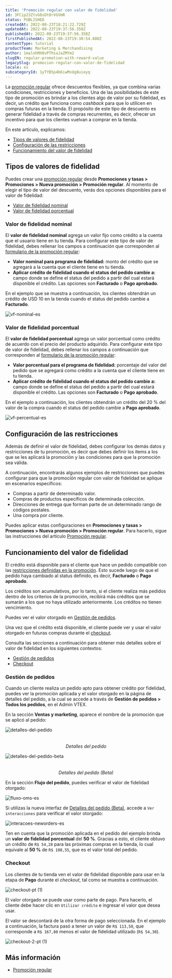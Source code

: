 ```yaml
---
title: 'Promoción regular con valor de fidelidad'
id: 3FCip23ZtvG0sDt0rVGVmR
status: PUBLISHED
createdAt: 2022-08-23T18:21:22.729Z
updatedAt: 2022-08-23T19:37:56.358Z
publishedAt: 2022-08-23T19:37:56.358Z
firstPublishedAt: 2022-08-23T19:30:54.880Z
contentType: tutorial
productTeam: Marketing & Merchandising
author: 1malnhMX0vPThsaJaZMYm2
slugEN: regular-promotion-with-reward-value
legacySlug: promocion-regular-con-valor-de-fidelidad
locale: es
subcategoryId: 1yTYB5p4b6iwMsUg8uieyq
---
```


La [promoción regular](/es/tutorial/registro-promocion-regular--tutorials_327) ofrece descuentos flexibles, ya que combina varias condiciones, restricciones y beneficios. Una de las posibilidades de este tipo de promoción es brindar a los clientes algo de valor por su fidelidad, es decir, un crédito que funciona como _cashback_ para que lo utilicen en compras futuras en la tienda. El propósito de este tipo de descuento es generar fidelidad a través de compras recurrentes, es decir, ofrecer un incentivo para que los clientes vuelvan a comprar en la tienda.

En este artículo, explicamos:
- [Tipos de valores de fidelidad](#tipos-de-valores-de-fidelidad)
- [Configuración de las restricciones](#configuracion-de-las-restricciones)
- [Funcionamiento del valor de fidelidad](#funcionamiento-del-valor-de-fidelidad)

## Tipos de valores de fidelidad

Puedes crear una [promoción regular](/es/tutorial/registro-promocion-regular--tutorials_327) desde **Promociones y tasas > Promociones > Nueva promoción > Promoción regular**. Al momento de elegir el tipo de valor del descuento, verás dos opciones disponibles para el valor de fidelidad:

- [Valor de fidelidad nominal](#valor-de-fidelidad-nominal)
- [Valor de fidelidad porcentual](#valor-de-fidelidad-porcentual)

### Valor de fidelidad nominal

El **valor de fidelidad nominal** agrega un valor fijo como crédito a la cuenta que el usuario tiene en tu tienda. Para configurar este tipo de valor de fidelidad, debes rellenar los campos a continuación que corresponden al [formulario de la promoción regular](/es/tutorial/registro-promocion-regular--tutorials_327#1-cuales-son-los-datos-generales-de-la-promocion):

* **Valor nominal para programa de fidelidad:** monto del crédito que se agregará a la cuenta que el cliente tiene en tu tienda.
* **Aplicar crédito de fidelidad cuando el status del pedido cambie a:** campo donde se define el status del pedido a partir del cual estará disponible el crédito. Las opciones son **Facturado** o **Pago aprobado**.

En el ejemplo que se muestra a continuación, los clientes obtendrán un crédito de USD 10 en la tienda cuando el status del pedido cambie a **Facturado**.

![vf-nominal-es](https://raw.githubusercontent.com/vtexdocs/help-center-content/refs/heads/main/docs/es/tutorials/tasas-y-promociones/promociones/promocion-regular-con-valor-de-fidelidad_1.png)

### Valor de fidelidad porcentual

El **valor de fidelidad porcentual** agrega un valor porcentual como crédito de acuerdo con el precio del producto adquirido. Para configurar este tipo de valor de fidelidad, debes rellenar los campos a continuación que corresponden al [formulario de la promoción regular](/es/tutorial/registro-promocion-regular--tutorials_327#1-cuales-son-los-datos-generales-de-la-promocion):

* **Valor porcentual para el programa de fidelidad:** porcentaje del valor del pedido que se agregará como crédito a la cuenta que el cliente tiene en tu tienda.
* **Aplicar crédito de fidelidad cuando el status del pedido cambie a:** campo donde se define el status del pedido a partir del cual estará disponible el crédito. Las opciones son **Facturado** o **Pago aprobado**.

En el ejemplo a continuación, los clientes obtendrán un crédito del 20 % del valor de la compra cuando el status del pedido cambie a **Pago aprobado**.

![vf-percentual-es](https://raw.githubusercontent.com/vtexdocs/help-center-content/refs/heads/main/docs/es/tutorials/tasas-y-promociones/promociones/promocion-regular-con-valor-de-fidelidad_2.png)

## Configuración de las restricciones

Además de definir el valor de fidelidad, debes configurar los demás datos y restricciones de tu promoción, es decir que debes definir los ítems a los que se les aplicará la promoción y las condiciones para que la promoción sea válida.

A continuación, encontrarás algunos ejemplos de restricciones que puedes configurar para que la promoción regular con valor de fidelidad se aplique en escenarios específicos:

* Compras a partir de determinado valor.
* Compras de productos específicos de determinada colección.
* Direcciones de entrega que forman parte de un determinado rango de códigos postales.
* Una compra por cliente.

Puedes aplicar estas configuraciones en **Promociones y tasas > Promociones > Nueva promoción > Promoción regular**. Para hacerlo, sigue las instrucciones del artículo [Promoción regular](/es/tutorial/registro-promocion-regular--tutorials_327).

## Funcionamiento del valor de fidelidad

El crédito está disponible para el cliente que hace un pedido compatible con las [restricciones definidas en la promoción](#configuracion-de-las-restricciones). Esto sucede luego de que el pedido haya cambiado al status definido, es decir, **Facturado** o **Pago aprobado**.

Los créditos son acumulativos, por lo tanto, si el cliente realiza más pedidos dentro de los criterios de la promoción, recibirá más créditos que se sumarán a los que no haya utilizado anteriormente. Los créditos no tienen vencimiento.

Puedes ver el valor otorgado en [Gestión de pedidos](#gestion-de-pedidos).

Una vez que el crédito está disponible, el cliente puede ver y usar el valor otorgado en futuras compras durante el [checkout](#checkout). 

Consulta las secciones a continuación para obtener más detalles sobre el valor de fidelidad en los siguientes contextos:

- [Gestión de pedidos](#gestion-de-pedidos)
- [Checkout](#checkout)

### Gestión de pedidos

Cuando un cliente realiza un pedido apto para obtener crédito por fidelidad, puedes ver la promoción aplicada y el valor otorgado en la página de detalles del pedido, a la cual se accede a través de **Gestión de pedidos > Todos los pedidos**, en el Admin VTEX.

En la sección **Ventas y marketing**, aparece el nombre de la promoción que se aplicó al pedido:

<img class="db center mv9 shadow-4 pointer" src="https://raw.githubusercontent.com/vtexdocs/help-center-content/refs/heads/main/docs/es/tutorials/tasas-y-promociones/promociones/promocion-regular-con-valor-de-fidelidad_7.png" alt="detalles-del-pedido" style="margin-bottom: 20px;"> <figcaption align = "center">*Detalles del pedido*</figcaption></figure>

<img class="db center mv9 shadow-4 pointer" src="https://raw.githubusercontent.com/vtexdocs/help-center-content/refs/heads/main/docs/es/tutorials/tasas-y-promociones/promociones/promocion-regular-con-valor-de-fidelidad_8.png" alt="detalles-del-pedido-beta" style="margin-bottom: 20px;"> <figcaption align = "center">*Detalles del pedido (Beta)*</figcaption></figure>

En la sección **Flujo del pedido**, puedes verificar el valor de fidelidad otorgado:

![fluxo-oms-es](https://raw.githubusercontent.com/vtexdocs/help-center-content/refs/heads/main/docs/es/tutorials/tasas-y-promociones/promociones/promocion-regular-con-valor-de-fidelidad_3.png)

Si utilizas la nueva interfaz de [Detalles del pedido (Beta)](/es/tutorial/pagina-de-detalles-del-pedido-beta--2Y75n54Cc9VizrlG1N6ZNl), accede a `Ver interacciones` para verificar el valor otorgado:

![interacoes-neworders-es](https://raw.githubusercontent.com/vtexdocs/help-center-content/refs/heads/main/docs/es/tutorials/tasas-y-promociones/promociones/promocion-regular-con-valor-de-fidelidad_4.png)

Ten en cuenta que la promoción aplicada en el pedido del ejemplo brinda un **valor de fidelidad porcentual** del **50 %**. Gracias a esto, el cliente obtuvo un crédito de `R$ 54,28` para las próximas compras en la tienda, lo cual equivale al **50 %** de `R$ 108,55`, que es el valor total del pedido.

### Checkout

Los clientes de tu tienda ven el valor de fidelidad disponible para usar en la etapa de **Pago** durante el _checkout_, tal como se muestra a continuación.

![checkout-pt (1)](https://raw.githubusercontent.com/vtexdocs/help-center-content/refs/heads/main/docs/es/tutorials/tasas-y-promociones/promociones/promocion-regular-con-valor-de-fidelidad_5.png)

El valor otorgado se puede usar como parte de pago. Para hacerlo, el cliente debe hacer clic en `Utilizar crédito` e ingresar el valor que desea usar.

El valor se descontará de la otra forma de pago seleccionada. En el ejemplo a continuación, la factura pasó a tener un valor de `R$ 113,50`, que corresponde a `R$ 167,80` menos el valor de fidelidad utilizado (`R$ 54,30`).

![checkout-2-pt (1)](https://raw.githubusercontent.com/vtexdocs/help-center-content/refs/heads/main/docs/es/tutorials/tasas-y-promociones/promociones/promocion-regular-con-valor-de-fidelidad_6.png)

## Más información

* [Promoción regular](/es/tutorial/registro-promocion-regular--tutorials_327)
